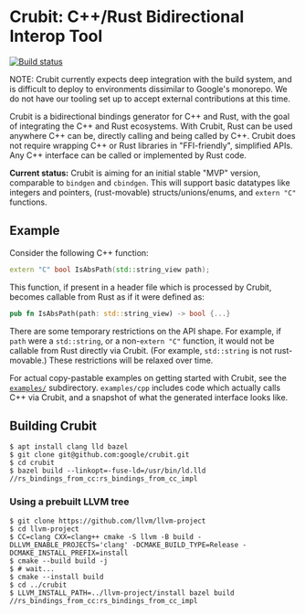 # Crubit: C++/Rust Bidirectional Interop Tool

[![Build status](https://badge.buildkite.com/7a57a14e68aa3a0ab70972cbf2a35fd79d342ba152fee4a5b4.svg)](https://buildkite.com/bazel/crubit)

NOTE: Crubit currently expects deep integration with the build system, and is
difficult to deploy to environments dissimilar to Google's monorepo. We do not
have our tooling set up to accept external contributions at this time.

Crubit is a bidirectional bindings generator for C++ and Rust, with the goal of
integrating the C++ and Rust ecosystems. With Crubit, Rust can be used anywhere
C++ can be, directly calling and being called by C++. Crubit does not require
wrapping C++ or Rust libraries in "FFI-friendly", simplified APIs. Any C++
interface can be called or implemented by Rust code.

**Current status:** Crubit is aiming for an initial stable "MVP" version,
comparable to `bindgen` and `cbindgen`. This will support basic datatypes like
integers and pointers, (rust-movable) structs/unions/enums, and `extern "C"`
functions.

<!-- TODO(b/276366603): Link to reference doc which specifies *exactly* what is
supported. -->

## Example

Consider the following C++ function:

```c++
extern "C" bool IsAbsPath(std::string_view path);
```

This function, if present in a header file which is processed by Crubit, becomes
callable from Rust as if it were defined as:

```rs
pub fn IsAbsPath(path: std::string_view) -> bool {...}
```

There are some temporary restrictions on the API shape. For example, if `path`
were a `std::string`, or a non-`extern "C"` function, it would not be callable
from Rust directly via Crubit. (For example, `std::string` is not rust-movable.)
These restrictions will be relaxed over time.

For actual copy-pastable examples on getting started with Crubit, see the
[`examples/`](http://examples) subdirectory.
`examples/cpp` includes code which actually calls C++ via Crubit, and a snapshot
of what the generated interface looks like.

<!-- TODO(b/276366603): Link to a codelab and reference documentation.-->

## Building Crubit

```
$ apt install clang lld bazel
$ git clone git@github.com:google/crubit.git
$ cd crubit
$ bazel build --linkopt=-fuse-ld=/usr/bin/ld.lld //rs_bindings_from_cc:rs_bindings_from_cc_impl
```

### Using a prebuilt LLVM tree

```
$ git clone https://github.com/llvm/llvm-project
$ cd llvm-project
$ CC=clang CXX=clang++ cmake -S llvm -B build -DLLVM_ENABLE_PROJECTS='clang' -DCMAKE_BUILD_TYPE=Release -DCMAKE_INSTALL_PREFIX=install
$ cmake --build build -j
$ # wait...
$ cmake --install build
$ cd ../crubit
$ LLVM_INSTALL_PATH=../llvm-project/install bazel build //rs_bindings_from_cc:rs_bindings_from_cc_impl
```
